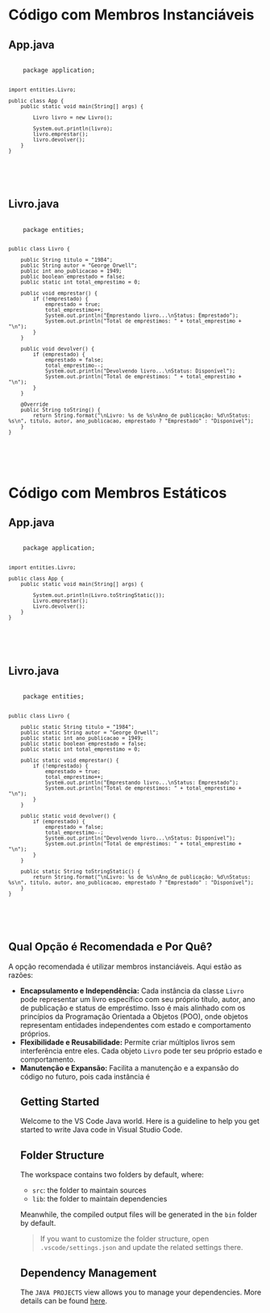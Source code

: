 <!DOCTYPE html>
<html>

<body>
    <h1>Código com Membros Instanciáveis</h1>

<h2>App.java</h2>
<pre>
<code>
    package application;

    import entities.Livro;

    public class App {
        public static void main(String[] args) {

            Livro livro = new Livro();

            System.out.println(livro);
            livro.emprestar();
            livro.devolver();
        }
    }
</code>
    </pre>

<h2>Livro.java</h2>
<pre>
<code>
    package entities;

    public class Livro {
        
        public String titulo = "1984";
        public String autor = "George Orwell";
        public int ano_publicacao = 1949;
        public boolean emprestado = false;
        public static int total_emprestimo = 0;

        public void emprestar() {
            if (!emprestado) {
                emprestado = true;
                total_emprestimo++;
                System.out.println("Emprestando livro...\nStatus: Emprestado");
                System.out.println("Total de empréstimos: " + total_emprestimo + "\n");
            }
        }

        public void devolver() {
            if (emprestado) {
                emprestado = false;
                total_emprestimo--;
                System.out.println("Devolvendo livro...\nStatus: Disponível");
                System.out.println("Total de empréstimos: " + total_emprestimo + "\n");
            }
        }

        @Override
        public String toString() {
            return String.format("\nLivro: %s de %s\nAno de publicação: %d\nStatus: %s\n", titulo, autor, ano_publicacao, emprestado ? "Emprestado" : "Disponível");
        }
    }
</code>
    </pre>
</body>
</html>




<!DOCTYPE html>
<html>

<body>
    <h1>Código com Membros Estáticos</h1>

<h2>App.java</h2>
<pre>
<code>
    package application;

    import entities.Livro;

    public class App {
        public static void main(String[] args) {

            System.out.println(Livro.toStringStatic());
            Livro.emprestar();
            Livro.devolver();
        }
    }
</code>
    </pre>

<h2>Livro.java</h2>
<pre>
<code>
    package entities;

    public class Livro {
        
        public static String titulo = "1984";
        public static String autor = "George Orwell";
        public static int ano_publicacao = 1949;
        public static boolean emprestado = false;
        public static int total_emprestimo = 0;

        public static void emprestar() {
            if (!emprestado) {
                emprestado = true;
                total_emprestimo++;
                System.out.println("Emprestando livro...\nStatus: Emprestado");
                System.out.println("Total de empréstimos: " + total_emprestimo + "\n");
            }
        }

        public static void devolver() {
            if (emprestado) {
                emprestado = false;
                total_emprestimo--;
                System.out.println("Devolvendo livro...\nStatus: Disponível");
                System.out.println("Total de empréstimos: " + total_emprestimo + "\n");
            }
        }

        public static String toStringStatic() {
            return String.format("\nLivro: %s de %s\nAno de publicação: %d\nStatus: %s\n", titulo, autor, ano_publicacao, emprestado ? "Emprestado" : "Disponível");
        }
    }
</code>
    </pre>

<h2>Qual Opção é Recomendada e Por Quê?</h2>
<p>A opção recomendada é utilizar membros instanciáveis. Aqui estão as razões:</p>
<ul>
    <li><b>Encapsulamento e Independência:</b> Cada instância da classe <code>Livro</code> pode representar um livro específico com seu próprio título, autor, ano de publicação e status de empréstimo. Isso é mais alinhado com os princípios da Programação Orientada a Objetos (POO), onde objetos representam entidades independentes com estado e comportamento próprios.</li>
    <li><b>Flexibilidade e Reusabilidade:</b> Permite criar múltiplos livros sem interferência entre eles. Cada objeto <code>Livro</code> pode ter seu próprio estado e comportamento.</li>
    <li><b>Manutenção e Expansão:</b> Facilita a manutenção e a expansão do código no futuro, pois cada instância é


## Getting Started

Welcome to the VS Code Java world. Here is a guideline to help you get started to write Java code in Visual Studio Code.

## Folder Structure

The workspace contains two folders by default, where:

- `src`: the folder to maintain sources
- `lib`: the folder to maintain dependencies

Meanwhile, the compiled output files will be generated in the `bin` folder by default.

> If you want to customize the folder structure, open `.vscode/settings.json` and update the related settings there.

## Dependency Management

The `JAVA PROJECTS` view allows you to manage your dependencies. More details can be found [here](https://github.com/microsoft/vscode-java-dependency#manage-dependencies).
